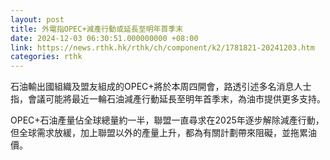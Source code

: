 ```yaml
---
layout: post
title: 外電指OPEC+減產行動或延長至明年首季末
date: 2024-12-03 06:30:51.000000000 +08:00
link: https://news.rthk.hk/rthk/ch/component/k2/1781821-20241203.htm
categories: rthk
---
```


石油輸出國組織及盟友組成的OPEC+將於本周四開會，路透引述多名消息人士指，會議可能將最近一輪石油減產行動延長至明年首季末，為油市提供更多支持。

OPEC+石油產量佔全球總量約一半，聯盟一直尋求在2025年逐步解除減產行動，但全球需求放緩，加上聯盟以外的產量上升，都為有關計劃帶來阻礙，並拖累油價。
